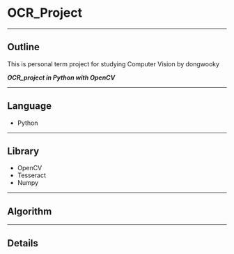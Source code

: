 # OCR_Project
---
## Outline
This is personal term project for studying Computer Vision by dongwooky

**_OCR_project in Python with OpenCV_**

---
## Language

- Python
---
## Library
- OpenCV
- Tesseract
- Numpy
---
## Algorithm


---
## Details

